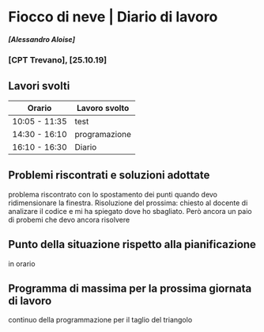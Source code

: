 
# Fiocco di neve | Diario di lavoro
##### [Alessandro Aloise]
### [CPT Trevano], [25.10.19]

## Lavori svolti


|Orario        |Lavoro svolto                                 |
|--------------|----------------------------------------------|
|10:05 - 11:35 |test                                          |
|14:30 - 16:10 |programazione                                 |
|16:10 - 16:30 |Diario                                        |




##  Problemi riscontrati e soluzioni adottate
problema riscontrato con lo spostamento dei punti quando devo ridimensionare la finestra.
Risoluzione del prossima: chiesto al docente di analizare il codice e mi ha spiegato dove ho sbagliato.
Però ancora un paio di probemi che devo ancora risolvere



##  Punto della situazione rispetto alla pianificazione
in orario

## Programma di massima per la prossima giornata di lavoro
continuo della programmazione per il taglio del triangolo 
